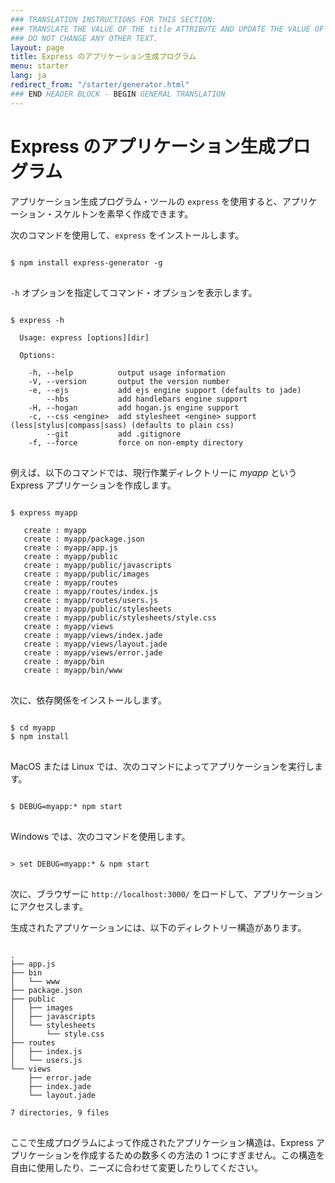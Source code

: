 ```yaml
---
### TRANSLATION INSTRUCTIONS FOR THIS SECTION:
### TRANSLATE THE VALUE OF THE title ATTRIBUTE AND UPDATE THE VALUE OF THE lang ATTRIBUTE. 
### DO NOT CHANGE ANY OTHER TEXT. 
layout: page
title: Express のアプリケーション生成プログラム
menu: starter
lang: ja
redirect_from: "/starter/generator.html"
### END HEADER BLOCK - BEGIN GENERAL TRANSLATION
---
```


# Express のアプリケーション生成プログラム

アプリケーション生成プログラム・ツールの `express` を使用すると、アプリケーション・スケルトンを素早く作成できます。

次のコマンドを使用して、`express` をインストールします。

<pre>
<code class="language-sh" translate="no">
$ npm install express-generator -g
</code>
</pre>

`-h` オプションを指定してコマンド・オプションを表示します。

<pre>
<code class="language-sh" translate="no">
$ express -h

  Usage: express [options][dir]

  Options:

    -h, --help          output usage information
    -V, --version       output the version number
    -e, --ejs           add ejs engine support (defaults to jade)
        --hbs           add handlebars engine support
    -H, --hogan         add hogan.js engine support
    -c, --css &lt;engine&gt;  add stylesheet &lt;engine&gt; support (less|stylus|compass|sass) (defaults to plain css)
        --git           add .gitignore
    -f, --force         force on non-empty directory
</code>
</pre>

例えば、以下のコマンドでは、現行作業ディレクトリーに _myapp_ という Express アプリケーションを作成します。

<pre>
<code class="language-sh" translate="no">
$ express myapp

   create : myapp
   create : myapp/package.json
   create : myapp/app.js
   create : myapp/public
   create : myapp/public/javascripts
   create : myapp/public/images
   create : myapp/routes
   create : myapp/routes/index.js
   create : myapp/routes/users.js
   create : myapp/public/stylesheets
   create : myapp/public/stylesheets/style.css
   create : myapp/views
   create : myapp/views/index.jade
   create : myapp/views/layout.jade
   create : myapp/views/error.jade
   create : myapp/bin
   create : myapp/bin/www
</code>
</pre>

次に、依存関係をインストールします。

<pre>
<code class="language-sh" translate="no">
$ cd myapp
$ npm install
</code>
</pre>

MacOS または Linux では、次のコマンドによってアプリケーションを実行します。

<pre>
<code class="language-sh" translate="no">
$ DEBUG=myapp:* npm start
</code>
</pre>

Windows では、次のコマンドを使用します。

<pre>
<code class="language-sh" translate="no">
> set DEBUG=myapp:* & npm start
</code>
</pre>

次に、ブラウザーに `http://localhost:3000/` をロードして、アプリケーションにアクセスします。

生成されたアプリケーションには、以下のディレクトリー構造があります。

<pre>
<code class="language-sh" translate="no">
.
├── app.js
├── bin
│   └── www
├── package.json
├── public
│   ├── images
│   ├── javascripts
│   └── stylesheets
│       └── style.css
├── routes
│   ├── index.js
│   └── users.js
└── views
    ├── error.jade
    ├── index.jade
    └── layout.jade

7 directories, 9 files
</code>
</pre>

<div class="doc-box doc-info" markdown="1">
ここで生成プログラムによって作成されたアプリケーション構造は、Express アプリケーションを作成するための数多くの方法の 1 つにすぎません。この構造を自由に使用したり、ニーズに合わせて変更したりしてください。
</div>
